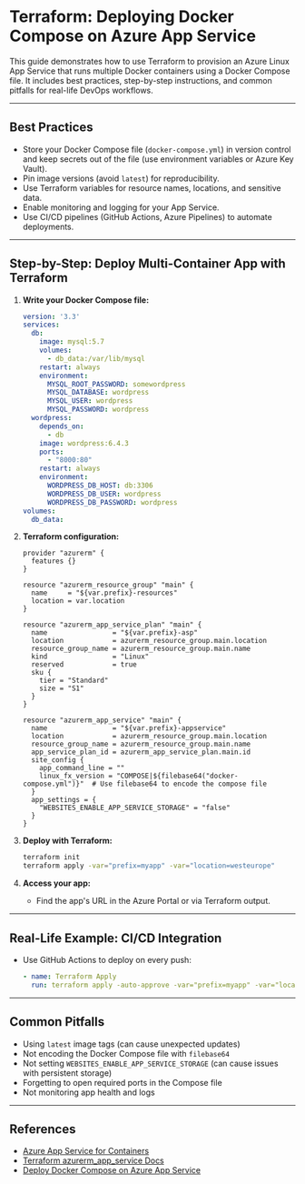 # Terraform: Deploying Docker Compose on Azure App Service

This guide demonstrates how to use Terraform to provision an Azure Linux App Service that runs multiple Docker containers using a Docker Compose file. It includes best practices, step-by-step instructions, and common pitfalls for real-life DevOps workflows.

---

## Best Practices
- Store your Docker Compose file (`docker-compose.yml`) in version control and keep secrets out of the file (use environment variables or Azure Key Vault).
- Pin image versions (avoid `latest`) for reproducibility.
- Use Terraform variables for resource names, locations, and sensitive data.
- Enable monitoring and logging for your App Service.
- Use CI/CD pipelines (GitHub Actions, Azure Pipelines) to automate deployments.

---

## Step-by-Step: Deploy Multi-Container App with Terraform

1. **Write your Docker Compose file:**
   ```yaml
   version: '3.3'
   services:
     db:
       image: mysql:5.7
       volumes:
         - db_data:/var/lib/mysql
       restart: always
       environment:
         MYSQL_ROOT_PASSWORD: somewordpress
         MYSQL_DATABASE: wordpress
         MYSQL_USER: wordpress
         MYSQL_PASSWORD: wordpress
     wordpress:
       depends_on:
         - db
       image: wordpress:6.4.3
       ports:
         - "8000:80"
       restart: always
       environment:
         WORDPRESS_DB_HOST: db:3306
         WORDPRESS_DB_USER: wordpress
         WORDPRESS_DB_PASSWORD: wordpress
   volumes:
     db_data:
   ```

2. **Terraform configuration:**
   ```hcl
   provider "azurerm" {
     features {}
   }

   resource "azurerm_resource_group" "main" {
     name     = "${var.prefix}-resources"
     location = var.location
   }

   resource "azurerm_app_service_plan" "main" {
     name                = "${var.prefix}-asp"
     location            = azurerm_resource_group.main.location
     resource_group_name = azurerm_resource_group.main.name
     kind                = "Linux"
     reserved            = true
     sku {
       tier = "Standard"
       size = "S1"
     }
   }

   resource "azurerm_app_service" "main" {
     name                = "${var.prefix}-appservice"
     location            = azurerm_resource_group.main.location
     resource_group_name = azurerm_resource_group.main.name
     app_service_plan_id = azurerm_app_service_plan.main.id
     site_config {
       app_command_line = ""
       linux_fx_version = "COMPOSE|${filebase64("docker-compose.yml")}"  # Use filebase64 to encode the compose file
     }
     app_settings = {
       "WEBSITES_ENABLE_APP_SERVICE_STORAGE" = "false"
     }
   }
   ```

3. **Deploy with Terraform:**
   ```sh
   terraform init
   terraform apply -var="prefix=myapp" -var="location=westeurope"
   ```

4. **Access your app:**
   - Find the app's URL in the Azure Portal or via Terraform output.

---

## Real-Life Example: CI/CD Integration
- Use GitHub Actions to deploy on every push:
  ```yaml
  - name: Terraform Apply
    run: terraform apply -auto-approve -var="prefix=myapp" -var="location=westeurope"
  ```

---

## Common Pitfalls
- Using `latest` image tags (can cause unexpected updates)
- Not encoding the Docker Compose file with `filebase64`
- Not setting `WEBSITES_ENABLE_APP_SERVICE_STORAGE` (can cause issues with persistent storage)
- Forgetting to open required ports in the Compose file
- Not monitoring app health and logs

---

## References
- [Azure App Service for Containers](https://learn.microsoft.com/en-us/azure/app-service/containers/)
- [Terraform azurerm_app_service Docs](https://registry.terraform.io/providers/hashicorp/azurerm/latest/docs/resources/app_service)
- [Deploy Docker Compose on Azure App Service](https://learn.microsoft.com/en-us/azure/app-service/quickstart-multi-container?tabs=cli)



